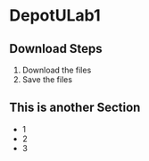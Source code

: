 # DepotULab1

## Download Steps
1. Download the files
2. Save the files

## This is another Section
* 1
* 2
* 3

